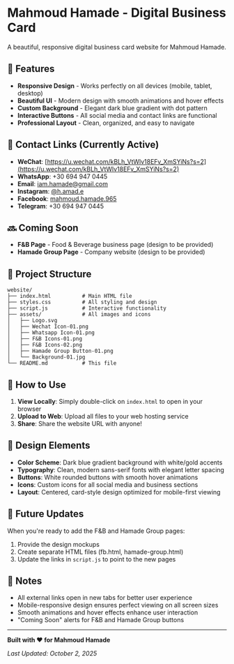 # Mahmoud Hamade - Digital Business Card

A beautiful, responsive digital business card website for Mahmoud Hamade.

## 🌟 Features

- **Responsive Design** - Works perfectly on all devices (mobile, tablet, desktop)
- **Beautiful UI** - Modern design with smooth animations and hover effects
- **Custom Background** - Elegant dark blue gradient with dot pattern
- **Interactive Buttons** - All social media and contact links are functional
- **Professional Layout** - Clean, organized, and easy to navigate

## 📱 Contact Links (Currently Active)

- **WeChat**: [https://u.wechat.com/kBLh_VtWlv18EFv_XmSYiNs?s=2](https://u.wechat.com/kBLh_VtWlv18EFv_XmSYiNs?s=2)
- **WhatsApp**: +30 694 947 0445
- **Email**: iam.hamade@gmail.com
- **Instagram**: [@h.amad.e](https://www.instagram.com/h.amad.e/)
- **Facebook**: [mahmoud.hamade.965](https://www.facebook.com/mahmoud.hamade.965)
- **Telegram**: +30 694 947 0445

## 🔜 Coming Soon

- **F&B Page** - Food & Beverage business page (design to be provided)
- **Hamade Group Page** - Company website (design to be provided)

## 📂 Project Structure

```
website/
├── index.html          # Main HTML file
├── styles.css          # All styling and design
├── script.js           # Interactive functionality
├── assets/             # All images and icons
│   ├── Logo.svg
│   ├── Wechat Icon-01.png
│   ├── Whatsapp Icon-01.png
│   ├── F&B Icons-01.png
│   ├── F&B Icons-02.png
│   ├── Hamade Group Button-01.png
│   └── Background-01.jpg
└── README.md           # This file

```

## 🚀 How to Use

1. **View Locally**: Simply double-click on `index.html` to open in your browser
2. **Upload to Web**: Upload all files to your web hosting service
3. **Share**: Share the website URL with anyone!

## 🎨 Design Elements

- **Color Scheme**: Dark blue gradient background with white/gold accents
- **Typography**: Clean, modern sans-serif fonts with elegant letter spacing
- **Buttons**: White rounded buttons with smooth hover animations
- **Icons**: Custom icons for all social media and business sections
- **Layout**: Centered, card-style design optimized for mobile-first viewing

## 🔧 Future Updates

When you're ready to add the F&B and Hamade Group pages:
1. Provide the design mockups
2. Create separate HTML files (fb.html, hamade-group.html)
3. Update the links in `script.js` to point to the new pages

## 📝 Notes

- All external links open in new tabs for better user experience
- Mobile-responsive design ensures perfect viewing on all screen sizes
- Smooth animations and hover effects enhance user interaction
- "Coming Soon" alerts for F&B and Hamade Group buttons

---

**Built with ❤️ for Mahmoud Hamade**

*Last Updated: October 2, 2025*


